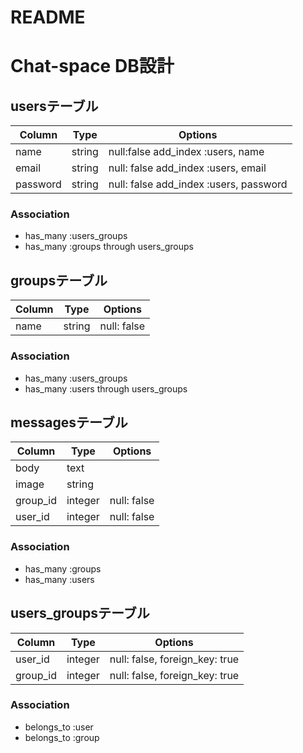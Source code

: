 # README

# Chat-space DB設計

## usersテーブル
|Column|Type|Options|
|------|----|-------|
|name|string|null:false add_index :users, name|
|email|string|null: false add_index :users, email|
|password|string|null: false add_index :users, password|

### Association
- has_many :users_groups
- has_many :groups through users_groups

## groupsテーブル
|Column|Type|Options|
|------|----|-------|
|name|string|null: false|add_index :groups, name|

### Association
- has_many :users_groups
- has_many :users through users_groups

## messagesテーブル
|Column|Type|Options|
|------|----|-------|
|body|text|
|image|string|
|group_id|integer|null: false|
|user_id|integer|null: false|

### Association
- has_many :groups
- has_many :users

## users_groupsテーブル
|Column|Type|Options|
|------|----|-------|
|user_id|integer|null: false, foreign_key: true|
|group_id|integer|null: false, foreign_key: true|
### Association
- belongs_to :user
- belongs_to :group

